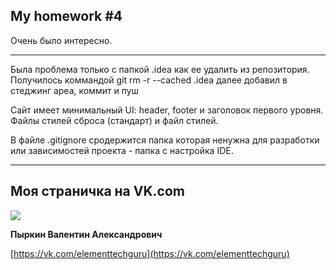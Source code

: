 ## My homework #4

Очень было интересно.

---

Была проблема только с папкой .idea как ее удалить из репозитория. Получилось коммандой git rm -r --cached .idea далее добавил в стеджинг ареа, коммит и пуш

Сайт имеет минимальный UI: header, footer и заголовок первого уровня. Файлы стилей сброса (стандарт) и файл стилей.

В файле .gitignore сродержится папка которая ненужна для разработки или зависимостей проекта - папка с настройка IDE.

---

## Моя страничка на VK.com

![](https://33333.cdn.cke-cs.com/kSW7V9NHUXugvhoQeFaf/images/5302f2250274759cb51be9582f9c8ef0f532e505c670e4d2.jpg)

**Пыркин Валентин Александрович**

[https://vk.com/elementtechguru](https://vk.com/elementtechguru)